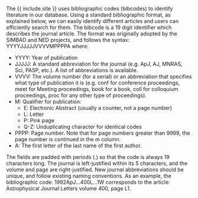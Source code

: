 The {{ include.site }} uses bibliographic codes (bibcodes) to identify literature in our database.  Using a standard bibliographic format, as explained below, we can easily identify different articles and users can efficiently search for them.
The bibcode is a 19 digit identifier which describes the journal article. The format was originally adopted by the SIMBAD and NED projects, and follows the syntax:
YYYYJJJJJVVVVMPPPPA where:

 * YYYY: Year of publication
 * JJJJJ: A standard abbreviation for the journal (e.g. ApJ, AJ, MNRAS, Sci, PASP, etc.). A list of abbreviations is available.
 * VVVV: The volume number (for a serial) or an abbreviation that specifies what type of publication it is (e.g. conf for conference proceedings, meet for Meeting proceedings, book for a book, coll for colloquium proceedings, proc for any other type of proceedings).
 * M: Qualifier for publication:
    * E: Electronic Abstract (usually a counter, not a page number)
    * L: Letter
    * P: Pink page
   * Q-Z: Unduplicating character for identical codes
 * PPPP: Page number. Note that for page numbers greater than 9999, the page number is continued in the m column.
 * A: The first letter of the last name of the first author.

The fields are padded with periods (.) so that the code is always 19 characters long. The journal is left-justified within its 5 characters, and the volume and page are right-justified. New journal abbreviations should be unique, and follow existing naming conventions. As an example, the bibliographic code:
1992ApJ...400L...1W corresponds to the article: Astrophysical Journal Letters volume 400, page L1.
